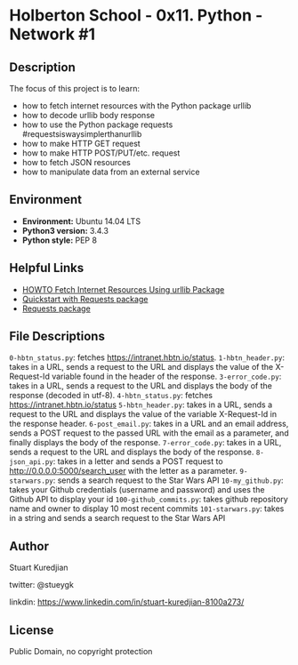 # Holberton School - 0x11. Python - Network #1

## Description

The focus of this project is to learn:
* how to fetch internet resources with the Python package urllib
* how to decode urllib body response
* how to use the Python package requests #requestsiswaysimplerthanurllib
* how to make HTTP GET request
* how to make HTTP POST/PUT/etc. request
* how to fetch JSON resources
* how to manipulate data from an external service

## Environment
* __Environment:__ Ubuntu 14.04 LTS
* __Python3 version:__ 3.4.3
* __Python style:__ PEP 8

## Helpful Links
* <a href="https://docs.python.org/3/howto/urllib2.html">HOWTO Fetch Internet Resources Using urllib Package</a>
* <a href="http://docs.python-requests.org/en/master/user/quickstart/">Quickstart with Requests package</a>
* <a href="http://docs.python-requests.org/en/master/">Requests package</a>

## File Descriptions
`0-hbtn_status.py`: fetches https://intranet.hbtn.io/status.
`1-hbtn_header.py`: takes in a URL, sends a request to the URL and displays the value of the X-Request-Id variable found in the header of the response.
`3-error_code.py`: takes in a URL, sends a request to the URL and displays the body of the response (decoded in utf-8).
`4-hbtn_status.py`: fetches https://intranet.hbtn.io/status
`5-hbtn_header.py`: takes in a URL, sends a request to the URL and displays the value of the variable X-Request-Id in the response header.
`6-post_email.py`: takes in a URL and an email address, sends a POST request to the passed URL with the email as a parameter, and finally displays the body of the response.
`7-error_code.py`: takes in a URL, sends a request to the URL and displays the body of the response.
`8-json_api.py`: takes in a letter and sends a POST request to http://0.0.0.0:5000/search_user with the letter as a parameter.
`9-starwars.py`: sends a search request to the Star Wars API
`10-my_github.py`: takes your Github credentials (username and password) and uses the Github API to display your id
`100-github_commits.py`: takes github repository name and owner to display 10 most recent commits
`101-starwars.py`: takes in a string and sends a search request to the Star Wars API

## Author
Stuart Kuredjian

twitter: @stueygk

linkdin: https://www.linkedin.com/in/stuart-kuredjian-8100a273/

## License
Public Domain, no copyright protection